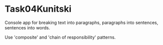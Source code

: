 # Task04Kunitski

Console app for breaking text into paragraphs, paragraphs into sentences, sentences into words.

Use 'composite' and 'chain of responsibility' patterns.
